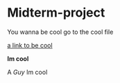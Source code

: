 # Midterm-project

You wanna be cool go to the cool file

[a link to be cool](cool.md)

<strong> Im cool </strong>

A *Guy* Im cool